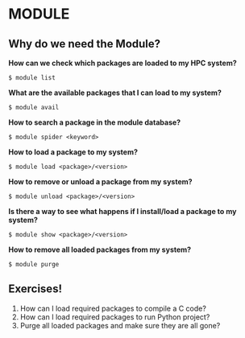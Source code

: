 # MODULE

## Why do we need the Module?


__How can we check which packages are loaded to my HPC system?__

    $ module list

__What are the available packages that I can load to my system?__

    $ module avail

__How to search a package in the module database?__

    $ module spider <keyword>

__How to load a package to my system?__

    $ module load <package>/<version>

__How to remove or unload a package from my system?__

    $ module unload <package>/<version>

__Is there a way to see what happens if I install/load a package to my system?__

    $ module show <package>/<version>

__How to remove all loaded packages from my system?__

    $ module purge

## Exercises!

 1. How can I load required packages to compile a C code?
 2. How can I load required packages to run Python project?
 3. Purge all loaded packages and make sure they are all gone?

